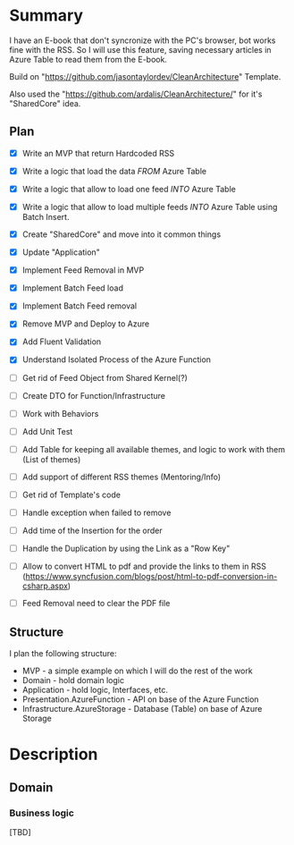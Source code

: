 # Summary

I have an E-book that don't syncronize with the PC's browser, bot works fine with the RSS.
So I will use this feature, saving necessary articles in Azure Table to read them from the E-book.

Build on "https://github.com/jasontaylordev/CleanArchitecture" Template.

Also used the "https://github.com/ardalis/CleanArchitecture/" for it's "SharedCore" idea.

## Plan

- [x] Write an MVP that return Hardcoded RSS
- [x] Write a logic that load the data *FROM* Azure Table
- [x] Write a logic that allow to load one feed *INTO* Azure Table
- [x] Write a logic that allow to load multiple feeds *INTO* Azure Table using Batch Insert.
- [x] Create "SharedCore" and move into it common things
- [x] Update "Application"
- [x] Implement Feed Removal in MVP
- [x] Implement Batch Feed load
- [x] Implement Batch Feed removal
- [x] Remove MVP and Deploy to Azure
- [x] Add Fluent Validation
- [x] Understand Isolated Process of the Azure Function
- [ ] Get rid of Feed Object from Shared Kernel(?)
- [ ] Create DTO for Function/Infrastructure
- [ ] Work with Behaviors
- [ ] Add Unit Test
- [ ] Add Table for keeping all available themes, and logic to work with them (List of themes)
- [ ] Add support of different RSS themes (Mentoring/Info)
- [ ] Get rid of Template's code
- [ ] Handle exception when failed to remove
- [ ] Add time of the Insertion for the order
- [ ] Handle the Duplication by using the Link as a "Row Key"
- [ ] Allow to convert HTML to pdf and provide the links to them in RSS (<https://www.syncfusion.com/blogs/post/html-to-pdf-conversion-in-csharp.aspx>)
- [ ] Feed Removal need to clear the PDF file


## Structure

I plan the following structure:

- MVP - a simple example on which I will do the rest of the work
- Domain - hold domain logic
- Application - hold logic, Interfaces, etc.
- Presentation.AzureFunction - API on base of the Azure Function
- Infrastructure.AzureStorage - Database (Table) on base of Azure Storage

# Description


## Domain

### Business logic




[TBD]